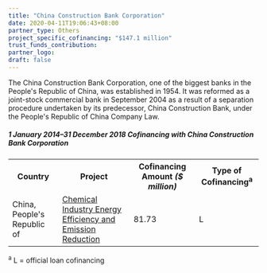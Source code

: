 ```yaml
---
title: "China Construction Bank Corporation"
date: 2020-04-11T19:06:43+08:00
partner_type: Others
project_specific_cofinancing: "$147.1 million"
trust_funds_contribution: 
partner_logo:
draft: false
---
```


The China Construction Bank Corporation, one of the biggest banks in the People's Republic of China, was established in 1954. It was reformed as a joint-stock commercial bank in September 2004 as a result of a separation procedure undertaken by its predecessor, China Construction Bank, under the People's Republic of China Company Law.

##### _1 January 2014–31 December 2018_ Cofinancing with China Construction Bank Corporation

<table class="table">
<tr>
<th>Country</th>
<th>Project</th>
<th>Cofinancing Amount <em>($ million)</em></th>
<th>Type of Cofinancing<sup>a</sup></th>
</tr>
<tr>
<td>China, People's Republic of</td>
<td><a href="https://www.adb.org/projects/47051-002/main" target="_blank">Chemical Industry Energy Efficiency and Emission Reduction</a></td>
<td>81.73 </td>
<td>L</td>
</tr>

</table>

<p class="dr-footnote"><sup>a</sup> L = official loan cofinancing</p>